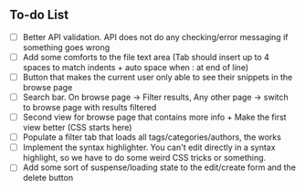 ## To-do List
- [ ] Better API validation. API does not do any checking/error messaging if something goes wrong
- [ ] Add some comforts to the file text area (Tab should insert up to 4 spaces to match indents + auto space when : at end of line)
- [ ] Button that makes the current user only able to see their snippets in the browse page
- [ ] Search bar. On browse page → Filter results, Any other page → switch to browse page with results filtered
- [ ] Second view for browse page that contains more info + Make the first view better (CSS starts here)
- [ ] Populate a filter tab that loads all tags/categories/authors, the works
- [ ] Implement the syntax highlighter. You can't edit directly in a syntax highlight, so we have to do some weird CSS tricks or something.
- [ ] Add some sort of suspense/loading state to the edit/create form and the delete button
